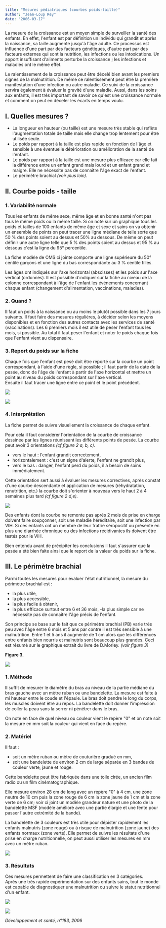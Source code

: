 ```yaml
---
title: "Mesures pédiatriques (courbes poids-taille)"
author: "Jean-Loup Rey"
date: "2006-03-17"
---
```


La mesure de la croissance est un moyen simple de surveiller la santé des enfants. En effet, l'enfant est par définition un individu qui grandit et après la naissance, sa taille augmente jusqu'à l'âge adulte. Ce processus est influencé d'une part par des facteurs génétiques, d'autre part par des facteurs externes qui sont la nutrition, les infections ou les intoxications. Un apport insuffisant d'aliments perturbe la croissance ; les infections et maladies ont le même effet.

Le ralentissement de la croissance peut être décelé bien avant les premiers signes de la malnutrition. De même ce ralentissement peut être la première manifestation d'une infection ou autre maladie. Ce suivi de la croissance servira également à évaluer la gravité d'une maladie. Aussi, dans les soins aux enfants, il est très important de savoir ce qu'est une croissance normale et comment on peut en déceler les écarts en temps voulu.
## I. Quelles mesures ?

*   La longueur en hauteur (ou taille) est une mesure très stable qui reflète l'augmentation totale de taille mais elle change trop lentement pour être utilisée seule.
*   Le poids par rapport à la taille est plus rapi­de en fonction de l'âge et sensible à une éven­tuelle détérioration ou amélioration de la santé de l'enfant.
*   Le poids par rapport à la taille est une mesu­re plus efficace car elle fait la différence entre un enfant grand mais lourd et un enfant grand et maigre. Elle ne nécessite pas de connaître l'âge exact de l'enfant.
*   Le périmètre brachial _(voir plus loin)._

## II. Courbe poids - taille

### 1. Variabilité normale

Tous les enfants de même sexe, même âge et en bonne santé n'ont pas tous le même poids ou la même taille. Si on note sur un graphique tous les poids et tailles de 100 enfants de même âge et sexe et sains on va obtenir un ensemble de points on peut tracer une ligne médiane de telle sorte que 50 % des points soient au dessus et 50% au dessous. De même on peut définir une autre ligne telle que 5 % des points soient au dessus et 95 % au dessous c'est la ligne du 95° percentile.

La fiche modèle de OMS ci jointe comporte une ligne supérieure du 50° centile garçons et une ligne du bas correspondante au 3 % centile filles.

Les âges ont indiqués sur l'axe horizontal (abs­cisses) et les poids sur l'axe vertical (ordonnés). Il est possible d'indiquer sur la fiche au niveau de la colonne correspondant à l'âge de l'enfant les événements concernant chaque enfant (change­ment d'alimentation, vaccinations, maladies).

### 2. Quand ?

Il faut un poids à la naissance ou au moins le plutôt possible dans les 7 jours suivants. Il faut faire des mesures régulières, à décider selon les moyens disponibles et en fonction des autres contacts avec les services de santé (vaccinations). Les 6 premiers mois il est utile de peser l'en­fant tous les mois, si possible. Au total il faut peser l'enfant et noter le poids chaque fois que l'enfant vient au dispensaire.

### 3. Report du poids sur la fiche

Chaque fois que l'enfant est pesé doit être reporté sur la courbe un point correspondant, à l'aide d'une règle, si possible ; il faut partir de la date de la pesée, donc de l'âge de l'enfant à partir de l'axe horizontal et mettre un point au niveau du poids correspondant sur l'axe vertical.  
Ensuite il faut tracer une ligne entre ce point et le point précédent.

![](image002-15.jpg)


![](image002.jpg)


### 4. Interprétation

La fiche permet de suivre visuellement la croissance de chaque enfant.

Pour cela il faut considérer l'orientation de la courbe de croissance dessinée par les lignes réunissant les différents points de pesée. La courbe peut avoir 3 orientations _(cf figure 2 a, b, c)_.

*   vers le haut : l'enfant grandit correctement,
*   horizontalement : c'est un signe d'alerte, l'enfant ne grandit plus,
*   vers le bas : danger, l'enfant perd du poids, il a besoin de soins immédiatement.

Cette orientation sert aussi à évaluer les mesures correctives, après constat d'une cour­be descendante et application de mesures (réhydratation, renutrition, etc.) la courbe doit s'orienter à nouveau vers le haut 2 à 4 semaines plus tard _(cf figure 2 d,e)._

![](image004-12.jpg)


Des enfants dont la courbe ne remonte pas après 2 mois de prise en charge doivent faire soupçonner, soit une maladie héréditaire, soit une infection par VIH. Si ces enfants ont un membre de leur fratrie séropositif ou présente en plus une diarrhée chronique ou des infec­tions récidivantes ils doivent être testés pour le VIH.

Bien entendu avant de précipiter les conclu­sions il faut s'assurer que la pesée a été bien faite ainsi que le report de la valeur du poids sur la fiche.

## III. Le périmètre brachial

Parmi toutes les mesures pour évaluer l'état nutritionnel, la mesure du périmètre brachial est :

*   la plus utile,
*   la plus accessible,
*   la plus facile à obtenir,
*   la plus efficace surtout entre 6 et 36 mois, -la plus simple car ne nécessite pas de connaître l'âge précis de l'enfant.

Son principe se base sur le fait que ce péri­mètre brachial (PB) varie très peu avec l'âge entre 6 mois et 5 ans par contre il est très sen­sible à une malnutrition. Entre 1 et 5 ans il augmente de 1 cm alors que les différences entre enfants bien nourris et malnutris sont beaucoup plus grandes. Ceci est résumé sur le graphique extrait du livre de D.Morley. _(voir figure 3)_

**Figure 3.**

![](image006-5.jpg)


### 1. Méthode

Il suffit de mesurer le diamètre du bras au niveau de la partie médiane du bras gauche avec un mètre ruban ou une bandelette. La mesure est faite à mi hauteur entre le coude et l'épaule. Le bras doit pendre le long du corps, les muscles doivent être au repos. La bandelette doit donner l'impression de coller la peau sans la serrer ni pénétrer dans le bras.

On note en face de quel niveau ou couleur vient le repère "0" et on note soit la mesure en mm soit la couleur qui vient en face du repère.

### 2. Matériel

Il faut :

*   soit un mètre ruban ou mètre de couturière gradué en mm,
*   soit une bandelette de environ 2 cm de large séparée en 3 bandes de couleur verte, jaune et rouge.

Cette bandelette peut être fabriquée dans une toile cirée, un ancien film radio ou un film cinématographique.

Elle mesure environ 28 cm de long avec un repère "0" à 4 cm, une zone neutre de 10 cm puis la zone rouge de 6 cm la zone jaune de 1 cm et la zone verte de 6 cm; voir ci joint un modèle grandeur nature et une photo de la bandelette MSF (modèle amélioré avec une partie élargie et une fente pour passer l'autre extrémité de la bande).

La bandelette de 3 couleurs est très utile pour dépister rapidement les enfants malnutris (zone rouge) ou à risque de malnutrition (zone jaune) des enfants normaux (zone verte). Elle permet de suivre les résultats d'une prise en charge nutritionnelle, on peut aussi utiliser les mesures en mm avec un mètre ruban.

![](image006.jpg)


### **3. Résultats**

Ces mesures permettent de faire une classifi­cation en 3 catégories.  
Après une très rapide expérimentation sur des enfants sains, tout le monde est capable de diagnostiquer une malnutrition ou suivre le statut nutritionnel d'un enfant.

![](image008-0.jpg)


![](image008.jpg)


_Développement et santé, n°183, 2006_